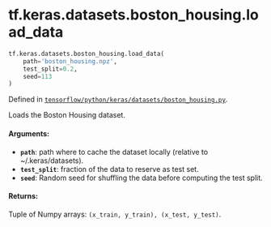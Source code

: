 <div itemscope itemtype="http://developers.google.com/ReferenceObject">
<meta itemprop="name" content="tf.keras.datasets.boston_housing.load_data" />
</div>

# tf.keras.datasets.boston_housing.load_data

``` python
tf.keras.datasets.boston_housing.load_data(
    path='boston_housing.npz',
    test_split=0.2,
    seed=113
)
```



Defined in [`tensorflow/python/keras/datasets/boston_housing.py`](https://www.tensorflow.org/code/tensorflow/python/keras/datasets/boston_housing.py).

Loads the Boston Housing dataset.

#### Arguments:

* <b>`path`</b>: path where to cache the dataset locally
        (relative to ~/.keras/datasets).
* <b>`test_split`</b>: fraction of the data to reserve as test set.
* <b>`seed`</b>: Random seed for shuffling the data
        before computing the test split.


#### Returns:

Tuple of Numpy arrays: `(x_train, y_train), (x_test, y_test)`.